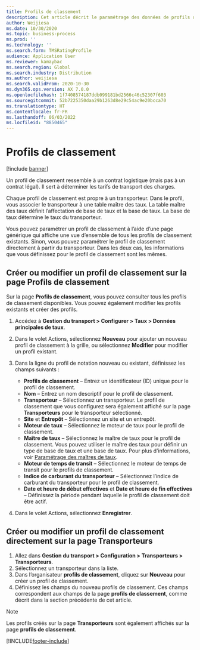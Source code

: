 ```yaml
---
title: Profils de classement
description: Cet article décrit le paramétrage des données de profils de classement.
author: Weijiesa
ms.date: 10/30/2020
ms.topic: business-process
ms.prod: ''
ms.technology: ''
ms.search.form: TMSRatingProfile
audience: Application User
ms.reviewer: kamaybac
ms.search.region: Global
ms.search.industry: Distribution
ms.author: weijiesa
ms.search.validFrom: 2020-10-30
ms.dyn365.ops.version: AX 7.0.0
ms.openlocfilehash: 1f7408574187ddb099181bd2566c46c52307f603
ms.sourcegitcommit: 52b7225350daa29b1263d8e29c54ac9e20bcca70
ms.translationtype: HT
ms.contentlocale: fr-FR
ms.lasthandoff: 06/03/2022
ms.locfileid: "8850465"
---
```

# <a name="rating-profiles"></a>Profils de classement

[!include [banner](../../includes/banner.md)]

Un profil de classement ressemble à un contrat logistique (mais pas à un contrat légal). Il sert à déterminer les tarifs de transport des charges. 

Chaque profil de classement est propre à un transporteur. Dans le profil, vous associer le transporteur à une table maître des taux. La table maître des taux définit l’affectation de base de taux et la base de taux. La base de taux détermine le taux du transporteur.

Vous pouvez paramétrer un profil de classement à l’aide d’une page générique qui affiche une vue d’ensemble de tous les profils de classement existants. Sinon, vous pouvez paramétrer le profil de classement directement à partir du transporteur. Dans les deux cas, les informations que vous définissez pour le profil de classement sont les mêmes.

## <a name="create-or-edit-a-rating-profile-on-the-rating-profiles-page"></a>Créer ou modifier un profil de classement sur la page Profils de classement

Sur la page **Profils de classement**, vous pouvez consulter tous les profils de classement disponibles. Vous pouvez également modifier les profils existants et créer des profils.

1. Accédez à **Gestion du transport \> Configurer \> Taux \> Données principales de taux**.
1. Dans le volet Actions, sélectionnez **Nouveau** pour ajouter un nouveau profil de classement à la grille, ou sélectionnez **Modifier** pour modifier un profil existant.
1. Dans la ligne du profil de notation nouveau ou existant, définissez les champs suivants :

    - **Profils de classement** – Entrez un identificateur (ID) unique pour le profil de classement.
    - **Nom** – Entrez un nom descriptif pour le profil de classement.
    - **Transporteur** – Sélectionnez un transporteur. Le profil de classement que vous configurez sera également affiché sur la page **Transporteurs** pour le transporteur sélectionné.
    - **Site** et **Entrepôt** – Sélectionnez un site et un entrepôt.
    - **Moteur de taux** – Sélectionnez le moteur de taux pour le profil de classement.
    - **Maître de taux** – Sélectionnez le maître de taux pour le profil de classement. Vous pouvez utiliser le maître des taux pour définir un type de base de taux et une base de taux. Pour plus d’informations, voir [Paramétrage des maîtres de taux](set-up-rate-masters.md).
    - **Moteur de temps de transit** – Sélectionnez le moteur de temps de transit pour le profils de classement.
    - **Indice de carburant du transporteur** – Sélectionnez l’indice de carburant du transporteur pour le profil de classement.
    - **Date et heure de début effectives** et **Date et heure de fin effectives** – Définissez la période pendant laquelle le profil de classement doit être actif.

1. Dans le volet Actions, sélectionnez **Enregistrer**.

## <a name="create-a-rating-profile-directly-on-the-shipping-carriers-page"></a>Créer ou modifier un profil de classement directement sur la page Transporteurs

1. Allez dans **Gestion du transport \> Configuration \> Transporteurs \> Transporteurs**.
1. Sélectionnez un transporteur dans la liste.
1. Dans l’organisateur **profils de classement**, cliquez sur **Nouveau** pour créer un profil de classement.
1. Définissez les champs du nouveau profils de classement. Ces champs correspondent aux champs de la page **profils de classement**, comme décrit dans la section précédente de cet article.

> [!NOTE]
> Les profils créés sur la page **Transporteurs** sont également affichés sur la page **profils de classement**.


[!INCLUDE[footer-include](../../../includes/footer-banner.md)]